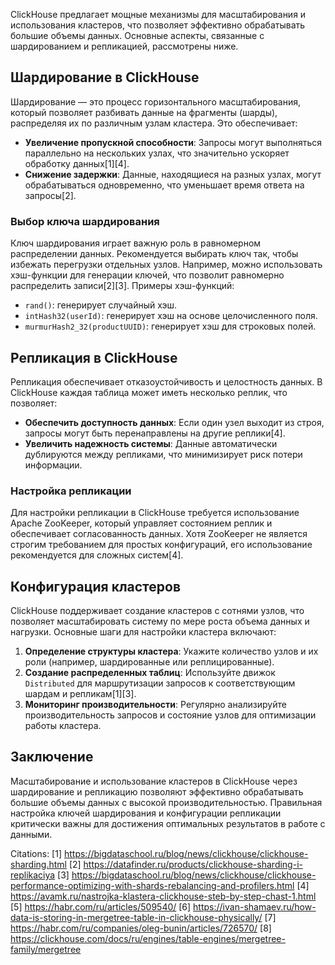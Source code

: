 ClickHouse предлагает мощные механизмы для масштабирования и использования кластеров, что позволяет эффективно обрабатывать большие объемы данных. Основные аспекты, связанные с шардированием и репликацией, рассмотрены ниже.

## Шардирование в ClickHouse

Шардирование — это процесс горизонтального масштабирования, который позволяет разбивать данные на фрагменты (шарды), распределяя их по различным узлам кластера. Это обеспечивает:

- **Увеличение пропускной способности**: Запросы могут выполняться параллельно на нескольких узлах, что значительно ускоряет обработку данных[1][4].
- **Снижение задержки**: Данные, находящиеся на разных узлах, могут обрабатываться одновременно, что уменьшает время ответа на запросы[2].

### Выбор ключа шардирования

Ключ шардирования играет важную роль в равномерном распределении данных. Рекомендуется выбирать ключ так, чтобы избежать перегрузки отдельных узлов. Например, можно использовать хэш-функции для генерации ключей, что позволит равномерно распределить записи[2][3]. Примеры хэш-функций:

- `rand()`: генерирует случайный хэш.
- `intHash32(userId)`: генерирует хэш на основе целочисленного поля.
- `murmurHash2_32(productUUID)`: генерирует хэш для строковых полей.

## Репликация в ClickHouse

Репликация обеспечивает отказоустойчивость и целостность данных. В ClickHouse каждая таблица может иметь несколько реплик, что позволяет:

- **Обеспечить доступность данных**: Если один узел выходит из строя, запросы могут быть перенаправлены на другие реплики[4].
- **Увеличить надежность системы**: Данные автоматически дублируются между репликами, что минимизирует риск потери информации.

### Настройка репликации

Для настройки репликации в ClickHouse требуется использование Apache ZooKeeper, который управляет состоянием реплик и обеспечивает согласованность данных. Хотя ZooKeeper не является строгим требованием для простых конфигураций, его использование рекомендуется для сложных систем[4].

## Конфигурация кластеров

ClickHouse поддерживает создание кластеров с сотнями узлов, что позволяет масштабировать систему по мере роста объема данных и нагрузки. Основные шаги для настройки кластера включают:

1. **Определение структуры кластера**: Укажите количество узлов и их роли (например, шардированные или реплицированные).
2. **Создание распределенных таблиц**: Используйте движок `Distributed` для маршрутизации запросов к соответствующим шардам и репликам[1][3].
3. **Мониторинг производительности**: Регулярно анализируйте производительность запросов и состояние узлов для оптимизации работы кластера.

## Заключение

Масштабирование и использование кластеров в ClickHouse через шардирование и репликацию позволяют эффективно обрабатывать большие объемы данных с высокой производительностью. Правильная настройка ключей шардирования и конфигурации репликации критически важны для достижения оптимальных результатов в работе с данными.

Citations:
[1] https://bigdataschool.ru/blog/news/clickhouse/clickhouse-sharding.html
[2] https://datafinder.ru/products/clickhouse-sharding-i-replikaciya
[3] https://bigdataschool.ru/blog/news/clickhouse/clickhouse-performance-optimizing-with-shards-rebalancing-and-profilers.html
[4] https://avamk.ru/nastrojka-klastera-clickhouse-steb-by-step-chast-1.html
[5] https://habr.com/ru/articles/509540/
[6] https://ivan-shamaev.ru/how-data-is-storing-in-mergetree-table-in-clickhouse-physically/
[7] https://habr.com/ru/companies/oleg-bunin/articles/726570/
[8] https://clickhouse.com/docs/ru/engines/table-engines/mergetree-family/mergetree